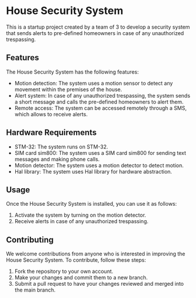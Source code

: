 # House Security System
This is a startup project created by a team of 3 to develop a security system that sends alerts to pre-defined homeowners in case of any unauthorized trespassing.
## Features
The House Security System has the following features:
* Motion detection: The system uses a motion sensor to detect any movement within the premises of the house.
* Alert system: In case of any unauthorized trespassing, the system sends a short message and calls the pre-defined homeowners to alert them.
* Remote access: The system can be accessed remotely through a SMS, which allows to receive alerts.

## Hardware Requirements
* STM-32: The system runs on STM-32.
* SIM card sim800: The system uses a SIM card sim800 for sending text messages and making phone calls.
* Motion detector: The system uses a motion detector to detect motion.
* Hal library: The system uses Hal library for hardware abstraction.

## Usage
Once the House Security System is installed, you can use it as follows:
1. Activate the system by turning on the motion detector.
2. Receive alerts in case of any unauthorized trespassing.

## Contributing
We welcome contributions from anyone who is interested in improving the House Security System. To contribute, follow these steps:
1. Fork the repository to your own account.
2. Make your changes and commit them to a new branch.
3. Submit a pull request to have your changes reviewed and merged into the main branch.
